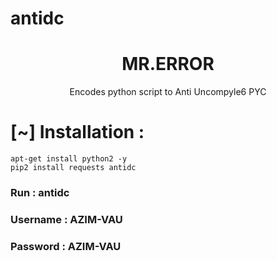 # antidc


<h1 align="center"> MR.ERROR</h1>
<p align="center">
      Encodes python script to Anti Uncompyle6 PYC
</p>


<h1>[~] Installation : </h1>

```
apt-get install python2 -y
pip2 install requests antidc

```

<h3>Run : antidc</h3>

<h3>Username : AZIM-VAU</h3>
<h3>Password : AZIM-VAU</h3>
